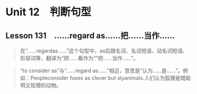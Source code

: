 ﻿ # Unit 12　判断句型
 ## Lesson 131　……regard as……把……当作……
 
> 在“……regardas……”这个句型中，as后跟名词、名词短语、动名词短语、形容词等，翻译为“把……看作为”“把……当作……”。

> “to consider as”与“……regard as……”相近，意思是“认为……是……”。例如：Peopleconsider foxes as clever but slyanimals.人们认为狐狸是既聪明又狡猾的动物。


 